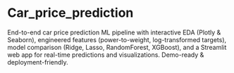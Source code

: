 # Car_price_prediction
End-to-end car price prediction ML pipeline with interactive EDA (Plotly &amp; Seaborn), engineered features (power-to-weight, log-transformed targets), model comparison (Ridge, Lasso, RandomForest, XGBoost), and a Streamlit web app for real-time predictions and visualizations. Demo-ready &amp; deployment-friendly.

